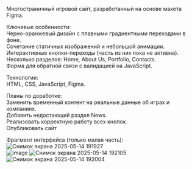 Многостраничный игровой сайт, разработанный на основе макета Figma.  

Ключевые особенности:  
Черно-оранжевый дизайн с плавными градиентными переходами в фоне.  
Сочетание статичных изображений и небольшой анимации.  
Интерактивные кнопки-переходы (часть из них пока не активна).  
Несколько разделов: Home, About Us, Portfolio, Contacts.  
Форма для обратной связи с валидацией на JavaScript.  

Технологии:  
HTML, CSS, JavaScript, Figma.  

Планы по доработке:  
Заменить временный контент на реальные данные об играх и компаниях.  
Добавить недостающий раздел News.  
Реализовать корректную работу всех кнопок.  
Опубликовать сайт   

Фрагмент интерфейса (только малая часть):  
![Снимок экрана 2025-05-14 191927](https://github.com/user-attachments/assets/3408a04f-f603-4c6d-b146-c4fb56dd6811)  
![image](https://github.com/user-attachments/assets/f41167c3-200a-4ad4-9b74-8c69c8e535c6)
![Снимок экрана 2025-05-14 192105](https://github.com/user-attachments/assets/b2209930-13b6-4f11-8897-a304e8387cd1)  
![Снимок экрана 2025-05-14 192004](https://github.com/user-attachments/assets/68e45abf-dcc1-40d0-95ce-75b8b142d0fe)  

